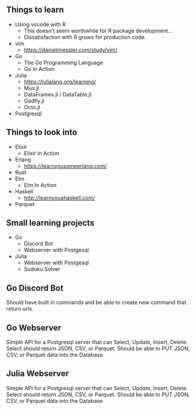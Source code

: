 ## Things to learn
* Using vscode with R
    + This doesn't seem worthwhile for R package development...
    + Dissatisfaction with R grows for production code.
* vim
    + https://danielmiessler.com/study/vim/
* Go 
    + The Go Programming Language
    + Go In Action
* Julia
    + https://julialang.org/learning/
    + Mux.jl
    + DataFrames.jl / DataTable.jl
    + Gadfly.jl
    + Octo.jl
* Postgresql

## Things to look into
* Elixir 
    + Elixir In Action
* Erlang
    + https://learnyousomeerlang.com/
* Rust
* Elm
    + Elm In Action
* Haskell
    + http://learnyouahaskell.com/
* Parquet

## Small learning projects
* Go
    + Discord Bot
    + Webserver with Postgesql
* Julia 
    + Webserver with Postgesql
    + Sudoku Solver

## Go Discord Bot
Should have built in commands and be able to create new command that return urls.

## Go Webserver
Simple API for a Postgresql server that can Select, Update, Insert, Delete. 
Select should return JSON, CSV, or Parquet.
Should be able to PUT JSON, CSV, or Parquet data into the Database

## Julia Webserver
Simple API for a Postgresql server that can Select, Update, Insert, Delete.
Select should return JSON, CSV, or Parquet.
Should be able to PUT JSON, CSV, or Parquet data into the Database
